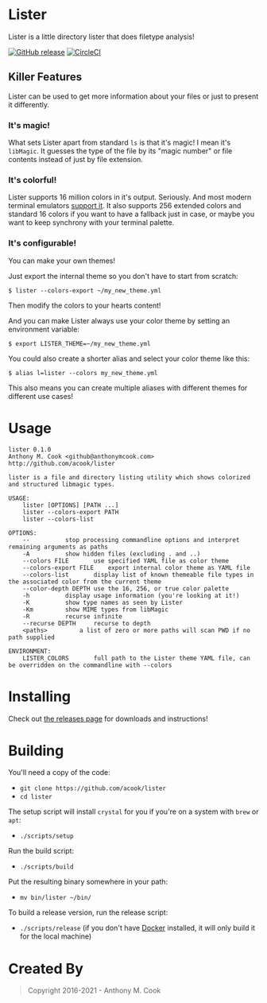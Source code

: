 Lister
======

Lister is a little directory lister that does filetype analysis!

[![GitHub release](https://img.shields.io/github/release/acook/lister.svg?style=for-the-badge)](https://github.com/acook/lister/releases)
[![CircleCI](https://img.shields.io/circleci/build/github/acook/lister?style=for-the-badge)](https://app.circleci.com/pipelines/github/acook/lister)

Killer Features
---------------

Lister can be used to get more information about your files or just to present it differently.

### It's magic!

What sets Lister apart from standard `ls` is that it's magic! I mean it's `libMagic`. It guesses the type of the file by its "magic number" or file contents instead of just by file extension.

### It's colorful!

Lister supports 16 million colors in it's output. Seriously. And most modern terminal emulators [support it](https://gist.github.com/XVilka/8346728). It also supports 256 extended colors and standard 16 colors if you want to have a fallback just in case, or maybe you want to keep synchrony with your terminal palette.

### It's configurable!

You can make your own themes!

Just export the internal theme so you don't have to start from scratch:

~~~shell
$ lister --colors-export ~/my_new_theme.yml
~~~

Then modify the colors to your hearts content!

And you can make Lister always use your color theme by setting an environment variable:

~~~shell
$ export LISTER_THEME=~/my_new_theme.yml
~~~

You could also create a shorter alias and select your color theme like this:

~~~shell
$ alias l=lister --colors my_new_theme.yml
~~~

This also means you can create multiple aliases with different themes for different use cases!

Usage
=====

~~~shell
lister 0.1.0
Anthony M. Cook <github@anthonymcook.com>
http://github.com/acook/lister

lister is a file and directory listing utility which shows colorized and structured libmagic types.

USAGE:
	lister [OPTIONS] [PATH ...]
	lister --colors-export PATH
	lister --colors-list

OPTIONS:
	--			stop processing commandline options and interpret remaining arguments as paths
	-A			show hidden files (excluding . and ..)
	--colors FILE		use specified YAML file as color theme
	--colors-export FILE	export internal color theme as YAML file
	--colors-list		display list of known themeable file types in the associated color from the current theme
	--color-depth DEPTH	use the 16, 256, or true color palette
	-h			display usage information (you're looking at it!)
	-K			show type names as seen by Lister
	-Km			show MIME types from libMagic
	-R			recurse infinite
	--recurse DEPTH		recurse to depth
	<paths>			a list of zero or more paths will scan PWD if no path supplied

ENVIRONMENT:
	LISTER_COLORS		full path to the Lister theme YAML file, can be overridden on the commandline with --colors
~~~

Installing
==========

Check out [the releases page](https://github.com/acook/lister/releases) for downloads and instructions!

Building
========

You'll need a copy of the code:
- `git clone https://github.com/acook/lister`
- `cd lister`

The setup script will install `crystal` for you if you're on a system with `brew` or `apt`:
- `./scripts/setup`

Run the build script:
- `./scripts/build`

Put the resulting binary somewhere in your path:
- `mv bin/lister ~/bin/`

To build a release version, run the release script:
- `./scripts/release`
(if you don't have [Docker](https://www.docker.com/) installed, it will only build it for the local machine)

Created By
=========

> Copyright 2016-2021 - Anthony M. Cook
